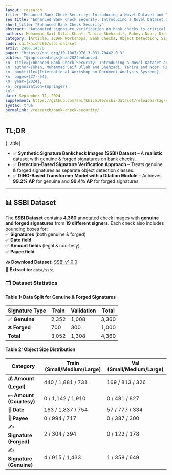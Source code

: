 ```yaml
---
layout: research
title: "Enhanced Bank Check Security: Introducing a Novel Dataset and Transformer-Based Approach for Detection and Verification"
seo_title: "Enhanced Bank Check Security: Introducing a Novel Dataset and Transformer-Based Approach for Detection and Verification"
short_title: "Enhanced Bank Check Security"
abstract: "Automated signature verification on bank checks is critical for fraud prevention and ensuring transaction authenticity. This task is challenging due to the coexistence of signatures with other textual and graphical elements on real-world documents. Verification systems must first detect the signature and then validate its authenticity, a dual challenge often overlooked by current datasets and methodologies focusing only on verification. To address this gap, we introduce a novel dataset specifically designed for signature verification on bank checks. This dataset includes a variety of signature styles embedded within typical check elements, providing a realistic testing ground for advanced detection methods. Moreover, we propose a novel approach for writer-independent signature verification using an object detection network. Our detection-based verification method treats genuine and forged signatures as distinct classes within an object detection framework, effectively handling both detection and verification. We employ a DINO-based network augmented with a dilation module to detect and verify signatures on check images simultaneously. Our approach achieves an AP of 99.2 for genuine and 99.4 for forged signatures, a significant improvement over the DINO baseline, which scored 93.1 and 89.3 for genuine and forged signatures, respectively. This improvement highlights our dilation module’s effectiveness in reducing both false positives and negatives. Our results demonstrate substantial advancements in detection-based signature verification technology, offering enhanced security and efficiency in financial document processing."
authors: Muhammad Saif Ullah Khan*, Tahira Shehzadi*, Rabeya Noor, Didier Stricker, Muhammad Zeshan Afzal, (* Equal contribution)
category: [Article, ICDAR Workshops, Bank Checks, Object Detection, Signature Verification, Security, Dataset]
code: saifkhichi96/ssbi-dataset
arxiv: 2406.14370
paper: "https://doi.org/10.1007/978-3-031-70442-0_3"
bibtex: "@inproceedings{khan2024enhanced,
\n  title={Enhanced Bank Check Security: Introducing a Novel Dataset and Transformer-Based Approach for Detection and Verification},
\n  author={Khan, Muhammad Saif Ullah and Shehzadi, Tahira and Noor, Rabeya and Stricker, Didier and Afzal, Muhammad Zeshan},
\n  booktitle={International Workshop on Document Analysis Systems},
\n  pages={37--54},
\n  year={2024},
\n  organization={Springer}
\n}"
date: September 11, 2024
supplement: https://github.com/saifkhichi96/ssbi-dataset/releases/tag/v1.0.0
syntax: true
permalink: /research/bank-check-security/
---
```


<!-- TL;DR -->
## TL;DR
{: .title}

- ✅ **Synthetic Signature Bankcheck Images (SSBI) Dataset** – A **realistic** dataset with genuine & forged signatures on bank checks.
- ✅ **Detection-Based Signature Verification Approach** – Treats genuine & forged signatures as separate object detection classes.
- ✅ **DINO-Based Transformer Model with a Dilation Module** – Achieves **99.2% AP** for genuine and **99.4% AP** for forged signatures.

---

## 📊 SSBI Dataset  

The **SSBI Dataset** contains **4,360** annotated check images with **genuine and forged signatures** from **19 different signers**. Each check also includes bounding boxes for:  
✅ **Signatures** (both genuine & forged)  
✅ **Date field**  
✅ **Amount fields** (legal & courtesy)  
✅ **Payee field**  

📥 **Download Dataset:** [SSBI v1.0.0](https://github.com/saifkhichi96/ssbi-dataset/releases/tag/v1.0.0)  
📌 **Extract to:** `data/ssbi`  

### 🗂 Dataset Statistics  

#### **Table 1: Data Split for Genuine & Forged Signatures**  

| Signature Type | Train | Validation | Total |
|---------------|-------|------------|-------|
| ✅ **Genuine** | 2,352 | 1,008 | 3,360 |
| ❌ **Forged**  | 700   | 300  | 1,000 |
| **Total**      | 3,052 | 1,308 | 4,360 |

#### **Table 2: Object Size Distribution**  

| Category          | Train (Small/Medium/Large) | Val (Small/Medium/Large) |
|-------------------|----------------------------|--------------------------|
| 💰 **Amount (Legal)**    | 440 / 1,881 / 731  | 169 / 813 / 326  |
| 💵 **Amount (Courtesy)** | 0 / 1,142 / 1,910  | 0 / 481 / 827  |
| 📅 **Date**              | 163 / 1,837 / 754  | 57 / 777 / 334  |
| 🏦 **Payee**             | 0 / 994 / 717  | 0 / 387 / 300  |
| ✍️ **Signature (Forged)** | 2 / 304 / 394  | 0 / 122 / 178  |
| ✍️ **Signature (Genuine)** | 4 / 915 / 1,433  | 1 / 358 / 649  |
